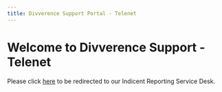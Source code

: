 ```yaml
---
title: Divverence Support Portal - Telenet
---
```

# Welcome to Divverence Support - Telenet

Please click [here](https://inpho4u.atlassian.net/servicedesk/customer/portal/7) to be redirected to our Indicent Reporting Service Desk.
